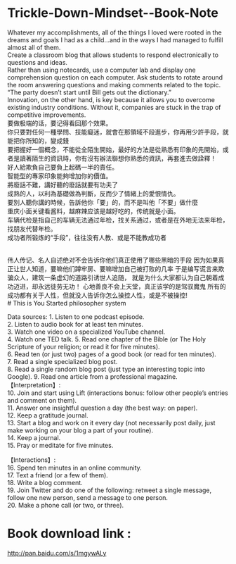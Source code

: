 # Trickle-Down-Mindset--Book-Note
Whatever my accomplishments, all of the
things I loved were rooted in the dreams and goals I had as a child…and
in the ways I had managed to fulfill almost all of them. <br/>
Create a classroom blog that allows students to respond electronically to
questions and ideas.<br/>
Rather than using notecards, use a computer lab and display one comprehension question on each computer. Ask students to rotate around the room answering questions and making comments related to the topic.<br/>
“The party doesn’t start until Bill gets out the dictionary.”<br/>
Innovation, on the other hand, is key because it allows you to overcome existing industry conditions. Without it, companies are stuck in the trap of competitive improvements.<br/>
要做极端的话，要记得看回那个效果。<br/>
你只要對任何一種學問、技能癡迷，就會在那領域不段進步，你再用少許手段，就能把你所知的，變成錢 <br/>
要把握好一個概念，不能從全陌生開始，最好的方法是從熟悉有印象的先開始，或者是讀著陌生的資訊時，你有沒有辦法聯想你熟悉的資訊，再套進去做詮釋！<br/>
好人給欺負自己要負上起碼一半的責任。<br/>
智能型的專家印象能夠增加你的價值。 <br/>
將廢話不難，講好聽的廢話就要有功夫了 <br/>
成熟的人，以利為基礎做為判斷，反而少了情緒上的愛恨情仇。 <br/>
要別人聽你講的時候，告訴他你「要」的，而不是叫他「不要」做什麼<br/>
重庆小面关键看酱料，越麻辣应该是越好吃的，传统就是小面。 <br/>
车辆代检是指自己的车辆无法通过年检，找关系通过，或者是在外地无法来年检，找朋友代替年检。<br/>
成功者所锻炼的“手段”，往往没有人教、或是不能教成功者<br/>

<br/>
伟人传记、名人自述绝对不会告诉你他们真正使用了哪些黑暗的手段
因为如果真正让世人知道，要嘛他们蹲牢房、要嘛增加自己被打败的几率
于是编写谎言来欺骗众人，建筑一条虚幻的道路引诱世人追随，
就是为什么大家都认为自己朝着成功迈进，却永远徒劳无功！
心地善良不会上天堂，真正该学的是驾驭魔鬼
所有的成功都有关于人性，但就没人告诉你怎么操控人性，或是不被操控! <br/>
# This is You Started philosopher system

Data sources: 1. Listen to one podcast episode. 
<br/>2. Listen to audio book for at least ten minutes.
<br/>3. Watch one video on a specialized YouTube channel.<br/>
4. Watch one TED talk. 5. Read one chapter of the Bible (or The Holy Scripture of your religion; or read it for five minutes). <br/>
6. Read ten (or just two) pages of a good book (or read for ten minutes). <br/>
7. Read a single specialized blog post. <br/>
8. Read a single random blog post (just type an interesting topic into Google). 9. Read one article from a professional magazine. 
<br/>
【Interpretation】:<br/>
10. Join and start using Lift (interactions bonus: follow other people’s entries and comment on them). 
<br/>
11. Answer one insightful question a day (the best way: on paper). <br/>
12. Keep a gratitude journal. <br/>
13. Start a blog and work on it every day (not necessarily post daily, just make working on your blog a part of your routine).<br/>
14. Keep a journal. <br/>
15. Pray or meditate for five minutes. 
<br/>

【Interactions】: 
<br/>
16. Spend ten minutes in an online community. <br/>
17. Text a friend (or a few of them).<br/>
18. Write a blog comment. <br/>
19. Join Twitter and do one of the following: retweet a single message, follow one new person, send a message to one person. 
<br/>20. Make a phone call (or two, or three). 
<br/>

# Book download link :
http://pan.baidu.com/s/1mgywALy 
